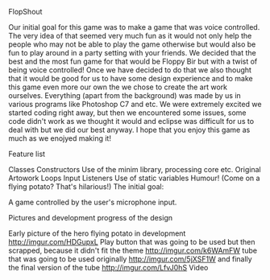 FlopShout

Our initial goal for this game was to make a game that was voice controlled. The very idea of that seemed very much fun as it would not only help the people who may not be able to play the game otherwise but would also be fun to play around in a party setting with your friends. We decided that the best and the most fun game for that would be Floppy Bir but with a twist of being voice controlled! Once we have decided to do that we also thought that it would be good for us to have some design experience and to make this game even more our own the we chose to create the art work ourselves. Everything (apart from the background) was made by us in various programs like Photoshop C7 and etc. We were extremely excited we started coding right away, but then we encountered some issues, some code didn't work as we thought it would and eclipse was difficult for us to deal with but we did our best anyway. I hope that you enjoy this game as much as we enojyed making it!

Feature list

Classes
Constructors
Use of the minim library, processing core etc.
Original Artowork
Loops
Input Listeners
Use of static variables
Humour! (Come on a flying potato? That's hilarious!)
The initial goal:

A game controlled by the user's microphone input.

Pictures and development progress of the design

Early picture of the hero flying potato in development http://imgur.com/HDGupxL
Play button that was going to be used but then scrapped, because it didn't fit the theme http://imgur.com/k6WAmFW
tube that was going to be used originally http://imgur.com/5jXSF1W
and finally the final version of the tube http://imgur.com/LfvJ0hS
Video
